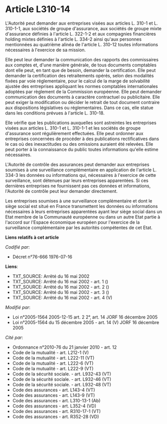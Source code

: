 # Article L310-14

L'Autorité peut demander aux entreprises visées aux articles L. 310-1 et L. 310-1-1, aux sociétés de groupe d'assurance, aux
sociétés de groupe mixte d'assurance définies à l'article L. 322-1-2 et aux compagnies financières holding mixtes définies à
l'article L. 334-2 ainsi qu'aux personnes mentionnées au quatrième alinéa de l'article L. 310-12 toutes informations
nécessaires à l'exercice de sa mission.

Elle peut leur demander la communication des rapports des commissaires aux comptes et, d'une manière générale, de tous
documents comptables dont elle peut, en tant que de besoin, demander la certification. Elle peut demander la certification
des retraitements opérés, selon des modalités fixées par voie réglementaire, pour le calcul de la marge de solvabilité
ajustée des entreprises appliquant les normes comptables internationales adoptées par règlement de la Commission européenne.
Elle peut demander communication des documents à caractère contractuel ou publicitaire. Elle peut exiger la modification ou
décider le retrait de tout document contraire aux dispositions législatives ou réglementaires. Dans ce cas, elle statue dans
les conditions prévues à l'article L. 310-18.

Elle vérifie que les publications auxquelles sont astreintes les entreprises visées aux articles L. 310-1 et L. 310-1-1 et
les sociétés de groupe d'assurance sont régulièrement effectuées. Elle peut ordonner aux entreprises concernées de procéder à
des publications rectificatives dans le cas où des inexactitudes ou des omissions auraient été relevées. Elle peut porter à
la connaissance du public toutes informations qu'elle estime nécessaires.

L'Autorité de contrôle des assurances peut demander aux entreprises soumises à une surveillance complémentaire en application
de l'article L. 334-3 les données ou informations qui, nécessaires à l'exercice de cette surveillance, sont détenues par
leurs entreprises apparentées. Si ces dernières entreprises ne fournissent pas ces données et informations, l'Autorité de
contrôle peut leur demander directement.

Les entreprises soumises à une surveillance complémentaire et dont le siège social est situé en France transmettent les
données ou informations nécessaires à leurs entreprises apparentées ayant leur siège social dans un Etat membre de la
Communauté européenne ou dans un autre Etat partie à l'accord sur l'Espace économique européen pour l'exercice de la
surveillance complémentaire par les autorités compétentes de cet Etat.

**Liens relatifs à cet article**

_Codifié par_:

  - Décret n°76-666 1976-07-16

**Liens**:

  - TXT_SOURCE: Arrêté du 16 mai 2002
  - TXT_SOURCE: Arrêté du 16 mai 2002 - art. 1 ()
  - TXT_SOURCE: Arrêté du 16 mai 2002 - art. 2 ()
  - TXT_SOURCE: Arrêté du 16 mai 2002 - art. 3 ()
  - TXT_SOURCE: Arrêté du 16 mai 2002 - art. 4 (V)

_Modifié par_:

  - Loi n°2005-1564 2005-12-15 art. 2 2°, art. 14 JORF 16 décembre 2005
  - Loi n°2005-1564 du 15 décembre 2005 - art. 14 (V) JORF 16 décembre 2005

_Cité par_:

  - Ordonnance n°2010-76 du 21 janvier 2010 - art. 12
  - Code de la mutualité - art. L212-1 (V)
  - Code de la mutualité - art. L222-11 (VT)
  - Code de la mutualité - art. L222-6 (VT)
  - Code de la mutualité - art. L222-9 (VT)
  - Code de la sécurité sociale. - art. L932-43 (VT)
  - Code de la sécurité sociale. - art. L932-46 (VT)
  - Code de la sécurité sociale. - art. L932-48 (VT)
  - Code des assurances - art. L143-4 (VT)
  - Code des assurances - art. L143-9 (VT)
  - Code des assurances - art. L310-13-1 (Ab)
  - Code des assurances - art. L352-4 (VD)
  - Code des assurances - art. R310-17-1 (VT)
  - Code des assurances - art. R352-28 (VD)
